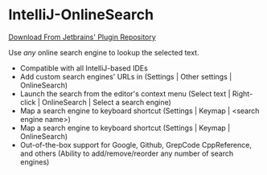 # IntelliJ-OnlineSearch

[Download From Jetbrains' Plugin Repository](https://plugins.jetbrains.com/plugin/8298)

Use *any* online search engine to lookup the selected text.

* Compatible with all IntelliJ-based IDEs
* Add custom search engines' URLs in (Settings | Other settings | OnlineSearch)
* Launch the search from the editor's context menu (Select text | Right-click | OnlineSearch | Select a search engine)
* Map a search engine to keyboard shortcut (Settings | Keymap | &lt;search engine name&gt;)
* Map a search engine to keyboard shortcut (Settings | Keymap | OnlineSearch)
* Out-of-the-box support for Google, Github, GrepCode CppReference, and others (Ability to add/remove/reorder any number of search engines)
